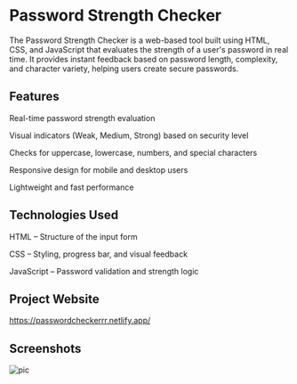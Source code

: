 # Password Strength Checker

The Password Strength Checker is a web-based tool built using HTML, CSS, and JavaScript that evaluates the strength of a user's password in real time. It provides instant feedback based on password length, complexity, and character variety, helping users create secure passwords.

## Features
Real-time password strength evaluation

Visual indicators (Weak, Medium, Strong) based on security level

Checks for uppercase, lowercase, numbers, and special characters

Responsive design for mobile and desktop users

Lightweight and fast performance

## Technologies Used
HTML – Structure of the input form

CSS – Styling, progress bar, and visual feedback

JavaScript – Password validation and strength logic

## Project Website
https://passwordcheckerrr.netlify.app/

## Screenshots
![pic](https://github.com/user-attachments/assets/dfb45412-bffc-465d-bedd-00573cb6af4f)

